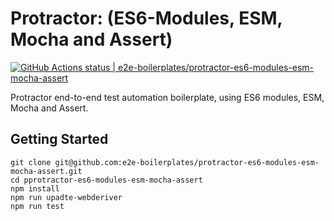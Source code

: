 # Protractor: (ES6-Modules, ESM, Mocha and Assert)

[![GitHub Actions status | e2e-boilerplates/protractor-es6-modules-esm-mocha-assert](https://github.com/e2e-boilerplates/protractor-es6-modules-esm-mocha-assert/workflows/protractor-es6-modules-esm-mocha-assert/badge.svg)](https://github.com/e2e-boilerplates/protractor-es6-modules-esm-mocha-assert/actions?workflow=protractor-es6-modules-esm-mocha-assert)

Protractor end-to-end test automation boilerplate, using ES6 modules, ESM, Mocha and Assert.

## Getting Started

    git clone git@github.com:e2e-boilerplates/protractor-es6-modules-esm-mocha-assert.git
    cd pprotractor-es6-modules-esm-mocha-assert
    npm install
    npm run upadte-webderiver
    npm run test
